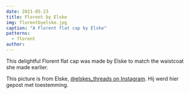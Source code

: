 ```yaml
---
date: 2021-05-23
title: Florent by Elske
img: florentbyelske.jpg
caption: "A Florent flat cap by Elske"
patterns:
  - florent
author:
---
```


This delightful Florent flat cap was made by Elske to match the waistcoat she made earlier.

<Note>

This picture is from Elske, [@elskes_threads on Instagram](https://www.instagram.com/elskes_threads/). Hij werd hier gepost met toestemming.

</Note>
